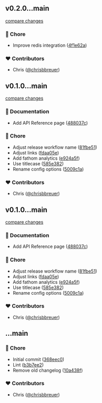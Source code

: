 
## v0.2.0...main

[compare changes](https://github.com/stacksjs/ts-rate-limiter/compare/v0.2.0...main)

### 🏡 Chore

- Improve redis integration ([4f1e62a](https://github.com/stacksjs/ts-rate-limiter/commit/4f1e62a))

### ❤️ Contributors

- Chris ([@chrisbbreuer](https://github.com/chrisbbreuer))

## v0.1.0...main

[compare changes](https://github.com/stacksjs/ts-rate-limiter/compare/v0.1.0...main)

### 📖 Documentation

- Add API Reference page ([488037c](https://github.com/stacksjs/ts-rate-limiter/commit/488037c))

### 🏡 Chore

- Adjust release workflow name ([81fbe51](https://github.com/stacksjs/ts-rate-limiter/commit/81fbe51))
- Adjust links ([fdaa05e](https://github.com/stacksjs/ts-rate-limiter/commit/fdaa05e))
- Add fathom analytics ([e924a5f](https://github.com/stacksjs/ts-rate-limiter/commit/e924a5f))
- Use titlecase ([585e382](https://github.com/stacksjs/ts-rate-limiter/commit/585e382))
- Rename config options ([5009c1a](https://github.com/stacksjs/ts-rate-limiter/commit/5009c1a))

### ❤️ Contributors

- Chris ([@chrisbbreuer](https://github.com/chrisbbreuer))

## v0.1.0...main

[compare changes](https://github.com/stacksjs/ts-rate-limiter/compare/v0.1.0...main)

### 📖 Documentation

- Add API Reference page ([488037c](https://github.com/stacksjs/ts-rate-limiter/commit/488037c))

### 🏡 Chore

- Adjust release workflow name ([81fbe51](https://github.com/stacksjs/ts-rate-limiter/commit/81fbe51))
- Adjust links ([fdaa05e](https://github.com/stacksjs/ts-rate-limiter/commit/fdaa05e))
- Add fathom analytics ([e924a5f](https://github.com/stacksjs/ts-rate-limiter/commit/e924a5f))
- Use titlecase ([585e382](https://github.com/stacksjs/ts-rate-limiter/commit/585e382))
- Rename config options ([5009c1a](https://github.com/stacksjs/ts-rate-limiter/commit/5009c1a))

### ❤️ Contributors

- Chris ([@chrisbbreuer](https://github.com/chrisbbreuer))

## ...main


### 🏡 Chore

- Initial commit ([368eec0](https://github.com/stacksjs/ts-rate-limiter/commit/368eec0))
- Lint ([b3b7ee2](https://github.com/stacksjs/ts-rate-limiter/commit/b3b7ee2))
- Remove old changelog ([10a438f](https://github.com/stacksjs/ts-rate-limiter/commit/10a438f))

### ❤️ Contributors

- Chris ([@chrisbbreuer](https://github.com/chrisbbreuer))

